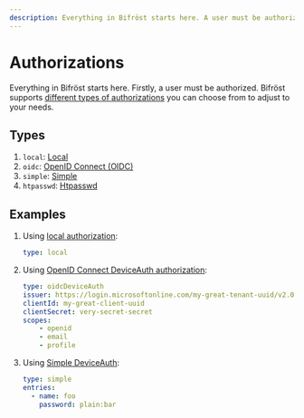 ```yaml
---
description: Everything in Bifröst starts here. A user must be authorized at first. Bifröst supports types you can choose from to adjust to your needs.
---
```


# Authorizations

Everything in Bifröst starts here. Firstly, a user must be authorized. Bifröst supports [different types of authorizations](#types) you can choose from to adjust to your needs.

## Types

1. `local`: [Local](local.md)
2. `oidc`: [OpenID Connect (OIDC)](oidc.md)
3. `simple`: [Simple](simple.md)
4. `htpasswd`: [Htpasswd](htpasswd.md)

## Examples

1. Using [local authorization](local.md):
   ```yaml
   type: local
   ```
2. Using [OpenID Connect DeviceAuth authorization](oidc.md#device-auth):
   ```yaml
   type: oidcDeviceAuth
   issuer: https://login.microsoftonline.com/my-great-tenant-uuid/v2.0
   clientId: my-great-client-uuid
   clientSecret: very-secret-secret
   scopes:
       - openid
       - email
       - profile
   ```
3. Using [Simple DeviceAuth](simple.md):
   ```yaml
   type: simple
   entries:
     - name: foo
       password: plain:bar
   ```
